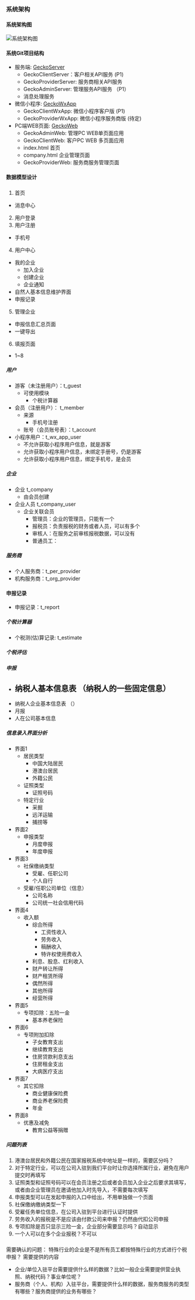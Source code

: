 ### 系统架构

#### 系统架构图
![系统架构图](./images/system.jpg)

#### 系统Git项目结构
 - 服务端: [GeckoServer](https://git.1322.com/ljwm/GeckoServer.git)
   - GeckoClientServer：客户相关API服务 (P1)
   - GeckoProviderServer: 服务商相关API服务
   - GeckoAdminServer: 管理服务API服务 （P1）
   - 消息处理服务
 - 微信小程序: [GeckoWxApp](https://git.1322.com/ljwm/GeckoWxApp.git)
   - GeckoClientWxApp: 微信小程序客户版 (P1)
   - GeckoProviderWxApp: 微信小程序服务商版 (待定)
 - PC端WEB页面: [GeckoWeb](https://git.1322.com/ljwm/GeckoWeb.git)
   - GeckoAdminWeb: 管理PC WEB单页面应用
   - GeckoClientWeb: 客户PC WEB 多页面应用
    - index.html 首页
    - company.html 企业管理页面
   - GeckoProviderWeb: 服务商服务管理页面
   
#### 数据模型设计

#####
1. 首页
  - 消息中心
2. 用户登录
3. 用户注册
  - 手机号
4. 用户中心
  - 我的企业
    - 加入企业
    - 创建企业
    - 企业通知
  - 自然人基本信息维护界面
  - 申报记录
5. 管理企业
  - 申报信息汇总页面
  - 一键导出
6. 填报页面
  - 1~8


##### 用户
  - 游客（未注册用户）：t_guest
    - 可使用模块
      - 个税计算器
  - 会员（注册用户）： t_member
    - 来源
      - 手机号注册 
    - 账号（会员账号表）：t_account
  - 小程序用户：t_wx_app_user
    - 不允许获取小程序用户信息，就是游客
    - 允许获取小程序用户信息，未绑定手册号，仍是游客
    - 允许获取小程序用户信息，绑定手机号，是会员

##### 企业
  - 企业 t_company
    - 由会员创建
  - 企业人员 t_company_user 
    - 企业关联会员
      - 管理员：企业的管理员，只能有一个
      - 报税员：负责报税的财务或者人员，可以有多个
      - 审核人：在服务之前审核报税数据，可以没有
      - 普通员工：
      
##### 服务商
  - 个人服务商：t_per_provider
  - 机构服务商：t_org_provider
  
#### 申报记录
  - 申报记录：t_report
  
##### 个税计算器
  - 个税测(估)算记录: t_estimate
  
##### 个税评估

##### 申报
  - 纳税人基本信息表 （纳税人的一些固定信息）
    - 
  - 纳税人企业基本信息表 （）
  - 月报
  - 人在公司基本信息

##### 信息录入界面分析
  - 界面1
    - 居民类型
      - 中国大陆居民
      - 港澳台居民
      - 外籍公民
    - 证照类型
      - 证照号码
    - 特定行业
      - 采掘
      - 远洋运输
      - 捕捞等
  - 界面2
    - 申报类型
      - 月度申报
      - 年度申报
  - 界面3
    - 社保缴纳类型
      - 受雇、任职公司
      - 个人自行
    - 受雇/任职公司单位（信息）
      - 公司名称
      - 公司统一社会信用代码
  - 界面4
    - 收入额
      - 综合所得
        - 工资性收入
        - 劳务收入
        - 稿酬收入
        - 特许权使用费收入
      - 利息、股息、红利收入
      - 财产转让所得
      - 财产租赁所得
      - 偶然所得
      - 其他所得
      - 经营所得
  - 界面5
    - 专项扣除：五险一金
      - 基本养老保险
  - 界面6
    - 专项附加扣除
      - 子女教育支出
      - 继续教育支出
      - 住房贷款利息支出
      - 住房租金支出
      - 大病医疗支出
  - 界面7
    - 其它扣除
      - 商业健康保险费
      - 商业养老保险费
      - 年金
  - 界面8
    - 优惠及减免
      - 教育公益等捐赠
        
##### 问题列表
  1. 港澳台居民和外籍公民在国家报税系统中地址是一样的，需要区分吗？
  2. 对于特定行业，可以在公司入驻到我们平台时让你选择所属行业，避免在用户提交时再填写
  3. 证照类型和证照号码可以在会员注册之后或者会员加入企业之后要求其填写，
  或者由企业管理员在邀请他加入时先导入，不需要每次填写
  4. 申报类型可以在发起申报的入口中给出，不用单独做一个页面
  5. 社保缴纳缴纳类型一下
  6. 受雇任务单位信息，在公司入驻到平台进行认证时提供
  7. 劳务收入的报税是不是应该由付款公司来申报？仍然由代扣公司申报
  8. 专项扣除是否只显示三险一金，企业部分需要显示吗？自动显示
  9. 一个人可以在多个企业报税？不可以
  
#####
需要确认的问题：
特殊行业的企业是不是所有员工都按特殊行业的方式进行个税申报？
需要提供的内容
  - 企业/单位入驻平台需要提供什么样的数据？比如一般企业需要提供营业执照、纳税代码？事业单位呢？
  - 服务商（个人、机构）入驻平台，需要提供什么样的数据，服务商服务的类型有哪些？服务商提供的业务有哪些？

